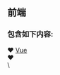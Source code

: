 ## 前端  
### 包含如下内容:  
   &#10084; [Vue](https://github.com/nieshanfeng/work-know/tree/master/Front/Vue)  
   &#10084;   
\